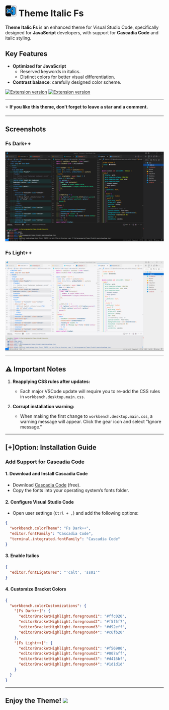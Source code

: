 # <img src="./icon-fs.png" alt="fs-theme" height="35"/> **Theme Italic Fs**

**Theme Italic Fs** is an enhanced theme for Visual Studio Code, specifically designed for **JavaScript** developers, with support for **Cascadia Code** and italic styling.

## Key Features

- **Optimized for JavaScript**
  - Reserved keywords in italics.
  - Distinct colors for better visual differentiation.
- **Contrast balance**: carefully designed color scheme.

[![Extension version](https://img.shields.io/vscode-marketplace/i/cod-fs.theme-italic-fs.svg)](https://marketplace.visualstudio.com/items?itemName=cod-fs.borrador-tema-dark)
[![Extension version](https://img.shields.io/vscode-marketplace/v/cod-fs.theme-italic-fs.svg)](https://marketplace.visualstudio.com/items?itemName=cod-fs.borrador-tema-dark)

---

⭐ **If you like this theme, don’t forget to leave a star and a comment.**

---

## Screenshots

### Fs Dark++

<a href="https://raw.githubusercontent.com/fergsosa/theme-italic-fs/refs/heads/main/img/screenshot-dark.png" target="_blank"><img src="./img/screenshot-dark.png" alt="Dark theme screenshot"></a>

### Fs Light++

<a href="https://raw.githubusercontent.com/fergsosa/theme-italic-fs/refs/heads/main/img/screenshot-light.png" target="_blank"><img src="./img/screenshot-light.png" alt="Light theme screenshot"></a>

---

## ⚠️ Important Notes

1. **Reapplying CSS rules after updates:**

   - Each major VSCode update will require you to re-add the CSS rules in `workbench.desktop.main.css`.

2. **Corrupt installation warning:**
   - When making the first change to `workbench.desktop.main.css`, a warning message will appear. Click the gear icon and select "Ignore message."

---

## [+]Option: Installation Guide

### Add Support for **Cascadia Code**

#### 1. Download and Install Cascadia Code

- Download [Cascadia Code](https://github.com/microsoft/cascadia-code) (free).
- Copy the fonts into your operating system’s fonts folder.

#### 2. Configure Visual Studio Code

- Open user settings (`Ctrl + ,`) and add the following options:

```json
{
  "workbench.colorTheme": "Fs Dark++",
  "editor.fontFamily": "Cascadia Code",
  "terminal.integrated.fontFamily": "Cascadia Code"
}
```

#### 3. Enable Italics

```json
{
  "editor.fontLigatures": "'calt', 'ss01'"
}
```

#### 4. Customize Bracket Colors

```json
{
  "workbench.colorCustomizations": {
    "[Fs Dark++]": {
      "editorBracketHighlight.foreground1": "#ffc020",
      "editorBracketHighlight.foreground2": "#f5f5f7",
      "editorBracketHighlight.foreground3": "#d92eff",
      "editorBracketHighlight.foreground4": "#c6fb20"
    },
    "[Fs Light++]": {
      "editorBracketHighlight.foreground1": "#f56900",
      "editorBracketHighlight.foreground2": "#007aff",
      "editorBracketHighlight.foreground3": "#d416bf",
      "editorBracketHighlight.foreground4": "#1d1d1d"
    }
  }
}
```

---

## Enjoy the Theme! <img src="https://emojis.slackmojis.com/emojis/images/1531849430/4246/blob-sunglasses.gif?1531849430" width="20"/>
